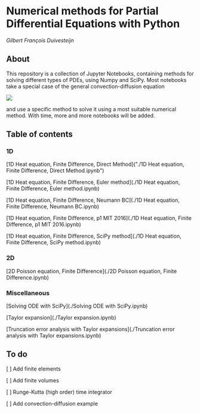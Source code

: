 # Numerical methods for Partial Differential Equations with Python

_Gilbert François Duivesteijn_



## About

This repository is a collection of Jupyter Notebooks, containing methods for solving different types of PDEs, using Numpy and SciPy. Most notebooks take a special case of the general convection-diffusion equation

<img src="https://render.githubusercontent.com/render/math?math=%5Cfrac%7B%5Cpartial%20u%7D%7B%5Cpartial%20t%7D%20%2B%20U%20%5Ccdot%20%5Cnabla%20u%20%3D%20%5Ckappa%20%5Cnabla%5E2%20u%20%2B%20f">

and use a specific method to solve it using a most suitable numerical method. With time, more and more notebooks will be added.

## Table of contents
### 1D
 [1D Heat equation, Finite Difference, Direct Method]("./1D Heat equation, Finite Difference, Direct Method.ipynb") 

 [1D Heat equation, Finite Difference, Euler method](./1D Heat equation, Finite Difference, Euler method.ipynb) 

 [1D Heat equation, Finite Difference, Neumann BC](./1D Heat equation, Finite Difference, Neumann BC.ipynb) 

 [1D Heat equation, Finite Difference, p1 MIT 2016](./1D Heat equation, Finite Difference, p1 MIT 2016.ipynb) 

 [1D Heat equation, Finite Difference, SciPy method](./1D Heat equation, Finite Difference, SciPy method.ipynb) 

### 2D
 [2D Poisson equation, Finite Difference](./2D Poisson equation, Finite Difference.ipynb) 

### Miscellaneous

 [Solving ODE with SciPy](./Solving ODE with SciPy.ipynb) 

 [Taylor expansion](./Taylor expansion.ipynb) 

 [Truncation error analysis with Taylor expansions](./Truncation error analysis with Taylor expansions.ipynb) 

## To do

[ ] Add finite elements

[ ] Add finite volumes

[ ] Runge-Kutta (high order) time integrator

[ ] Add convection-diffusion example

